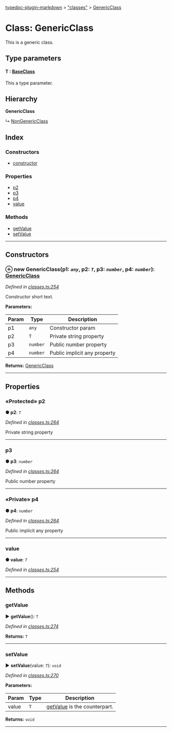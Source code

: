 [typedoc-plugin-markdown](../README.md) > ["classes"](../modules/_classes_.md) > [GenericClass](../classes/_classes_.genericclass.md)



# Class: GenericClass


This is a generic class.

## Type parameters
#### T :  [BaseClass](_classes_.baseclass.md)

This a type parameter.

## Hierarchy

**GenericClass**

↳  [NonGenericClass](_classes_.nongenericclass.md)








## Index

### Constructors

* [constructor](_classes_.genericclass.md#constructor)


### Properties

* [p2](_classes_.genericclass.md#p2)
* [p3](_classes_.genericclass.md#p3)
* [p4](_classes_.genericclass.md#p4)
* [value](_classes_.genericclass.md#value)


### Methods

* [getValue](_classes_.genericclass.md#getvalue)
* [setValue](_classes_.genericclass.md#setvalue)



---
## Constructors
<a id="constructor"></a>


### ⊕ **new GenericClass**(p1: *`any`*, p2: *`T`*, p3: *`number`*, p4: *`number`*): [GenericClass](_classes_.genericclass.md)


*Defined in [classes.ts:254](https://github.com/tgreyuk/typedoc-plugin-markdown/blob/master/tests/src/classes.ts#L254)*



Constructor short text.


**Parameters:**

| Param | Type | Description |
| ------ | ------ | ------ |
| p1 | `any`   |  Constructor param |
| p2 | `T`   |  Private string property |
| p3 | `number`   |  Public number property |
| p4 | `number`   |  Public implicit any property |





**Returns:** [GenericClass](_classes_.genericclass.md)

---


## Properties
<a id="p2"></a>

### «Protected» p2

**●  p2**:  *`T`* 

*Defined in [classes.ts:264](https://github.com/tgreyuk/typedoc-plugin-markdown/blob/master/tests/src/classes.ts#L264)*



Private string property




___

<a id="p3"></a>

###  p3

**●  p3**:  *`number`* 

*Defined in [classes.ts:264](https://github.com/tgreyuk/typedoc-plugin-markdown/blob/master/tests/src/classes.ts#L264)*



Public number property




___

<a id="p4"></a>

### «Private» p4

**●  p4**:  *`number`* 

*Defined in [classes.ts:264](https://github.com/tgreyuk/typedoc-plugin-markdown/blob/master/tests/src/classes.ts#L264)*



Public implicit any property




___

<a id="value"></a>

###  value

**●  value**:  *`T`* 

*Defined in [classes.ts:254](https://github.com/tgreyuk/typedoc-plugin-markdown/blob/master/tests/src/classes.ts#L254)*





___


## Methods
<a id="getvalue"></a>

###  getValue

► **getValue**(): `T`



*Defined in [classes.ts:274](https://github.com/tgreyuk/typedoc-plugin-markdown/blob/master/tests/src/classes.ts#L274)*





**Returns:** `T`





___

<a id="setvalue"></a>

###  setValue

► **setValue**(value: *`T`*): `void`



*Defined in [classes.ts:270](https://github.com/tgreyuk/typedoc-plugin-markdown/blob/master/tests/src/classes.ts#L270)*




**Parameters:**

| Param | Type | Description |
| ------ | ------ | ------ |
| value | `T`   |  [getValue](_classes_.genericclass.md#getvalue) is the counterpart. |





**Returns:** `void`





___


